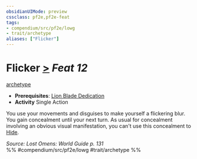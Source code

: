 ```yaml
---
obsidianUIMode: preview
cssclass: pf2e,pf2e-feat
tags:
- compendium/src/pf2e/lowg
- trait/archetype
aliases: ["Flicker"]
---
```

# Flicker  [>](chapter-9-playing-the-game.md#Actions "Single Action") *Feat 12*  
[archetype](archetype.md "Archetype Feat Trait")  

- **Prerequisites**: [Lion Blade Dedication](lion-blade-dedication-lowg.md)
- **Activity** Single Action

You use your movements and disguises to make yourself a flickering blur. You gain concealment until your next turn. As usual for concealment involving an obvious visual manifestation, you can't use this concealment to [Hide](Reference/Rules/Actions/hide.md).

*Source: Lost Omens: World Guide p. 131*  
%% #compendium/src/pf2e/lowg #trait/archetype %%